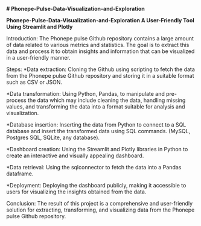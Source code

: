 **# Phonepe-Pulse-Data-Visualization-and-Exploration**


**Phonepe-Pulse-Data-Visualization-and-Exploration
A User-Friendly Tool Using Streamlit and Plotly**

Introduction: The Phonepe pulse Github repository contains a large amount of data related to various metrics and statistics. The goal is to extract this data and process it to obtain insights and information that can be visualized in a user-friendly manner.

Steps: *Data extraction: Cloning the Github using scripting to fetch the data from the Phonepe pulse Github repository and storing it in a suitable format such as CSV or JSON.

*Data transformation: Using Python, Pandas, to manipulate and pre-process the data which may include cleaning the data, handling missing values, and transforming the data into a format suitable for analysis and visualization.

*Database insertion: Inserting the data from Python to connect to a SQL database and insert the transformed data using SQL commands. (MySQL, Postgres SQL, SQLite, any database).

*Dashboard creation: Using the Streamlit and Plotly libraries in Python to create an interactive and visually appealing dashboard.

*Data retrieval: Using the sqlconnector to fetch the data into a Pandas dataframe.

*Deployment: Deploying the dashboard publicly, making it accessible to users for visualizing the insights obtained from the data.

Conclusion: The result of this project is a comprehensive and user-friendly solution for extracting, transforming, and visualizing data from the Phonepe pulse Github repository.
